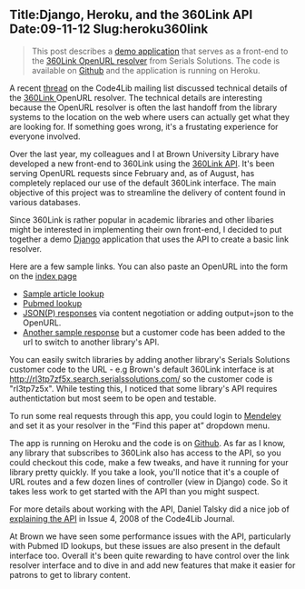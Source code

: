 Title:Django, Heroku, and the 360Link API
Date:09-11-12
Slug:heroku360link
----

> This post describes a [demo application](http://damp-tor-3124.herokuapp.com/) that serves as a front-end to the [360Link OpenURL resolver](http://www.serialssolutions.com/en/services/360-link)
from Serials Solutions.  The code is available on [Github](https://github.com/lawlesst/dj360link) and the application is running on Heroku.    

A recent [thread](http://serials.infomotions.com/code4lib/archive/2012/201209/2516.html) on the Code4Lib mailing list discussed technical details of the [360Link ](http://www.serialssolutions.com/en/services/360-link) OpenURL resolver.  The technical details are interesting because the OpenURL resolver is often the last handoff from the library systems to the location on the web where users can actually get what they are looking for.  If something goes wrong, it's a frustating experience for everyone involved. 

Over the last year, my colleagues and I at Brown University Library have developed a new front-end to 360Link using the [360Link API](http://www.serialssolutions.com/en/services/360-search/xml-api).  It's been serving OpenURL requests since February and, as of August, has completely replaced our use of the default 360Link interface.  The main objective of this project was to streamline the delivery of content found in various databases.  

Since 360Link is rather popular in academic libraries and other libaries might be interested in implementing their own front-end, I decided to put together a demo [Django](https://www.djangoproject.com/) application that uses the API to create a basic link resolver.    

Here are a few sample links.  You can also paste an OpenURL into the form on the [index page](http://damp-tor-3124.herokuapp.com/)
 
 * [Sample article lookup](http://damp-tor-3124.herokuapp.com/?doi=doi/10.2202/1542-0485.1188)
 * [Pubmed lookup](http://damp-tor-3124.herokuapp.com/?pmid=22953657)
 * [JSON(P) responses](http://damp-tor-3124.herokuapp.com/?pmid=22953657&output=json) via content negotiation or adding output=json to the OpenURL. 
 * [Another sample response](http://damp-tor-3124.herokuapp.com/dl2af5jf3e/?pmid=22953657) but a customer code has been added to the url to switch to another library's API.  

You can easily switch libraries by adding another library's Serials Solutions customer code to the URL - e.g Brown's default 360Link interface is at http://rl3tp7zf5x.search.serialssolutions.com/ so the customer code is "rl3tp7z5x".  While testing this, I noticed that some library's API requires authentictation but most seem to be open and testable.  

To run some real requests through this app, you could login to [Mendeley](http://www.mendeley.com/) and set it as your resolver in the “Find this paper at” dropdown menu.   
  
The app is running on Heroku and the code is on [Github](https://github.com/lawlesst/dj360link).  As far as I know, any library that subscribes to 360Link also has access to the API, so you could checkout this code, make a few tweaks, and have it running for your library pretty quickly.  If you take a look, you'll notice that it's a couple of URL routes and a few dozen lines of controller (view in Django) code.  So it takes less work to get started with the API than you might suspect.  

For more details about working with the API, Daniel Talsky did a nice job of [explaining the API](http://journal.code4lib.org/articles/108) in Issue 4, 2008  of the Code4Lib Journal.    

At Brown we have seen some performance issues with the API, particularly with Pubmed ID lookups, but these issues are also present in the default interface too.  Overall it's been quite rewarding to have control over the link resolver interface and to dive in and add new features that make it easier for patrons to get to library content.  